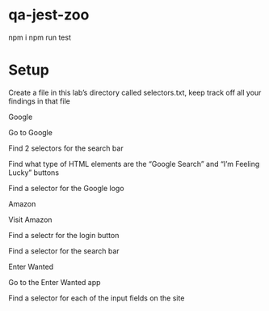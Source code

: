 # qa-jest-zoo

npm i
npm run test <file>
  
#  Setup
  
Create a file in this lab’s directory called selectors.txt, keep track off all your findings in that file

Google
  
Go to Google

Find 2 selectors for the search bar

Find what type of HTML elements are the “Google Search” and “I’m Feeling Lucky” buttons

Find a selector for the Google logo

Amazon
  
Visit Amazon

Find a selectr for the login button

Find a selector for the search bar

Enter Wanted
  
Go to the Enter Wanted app

Find a selector for each of the input fields on the site

